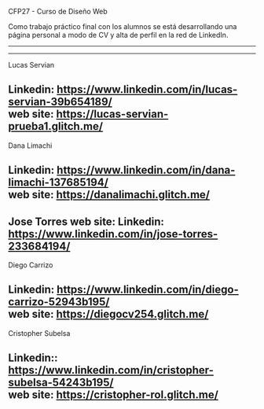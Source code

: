 CFP27 - Curso de Diseño Web

Como trabajo práctico final con los alumnos se está desarrollando una página personal a modo de CV y alta de perfil en la red de  LinkedIn.


---------------------------------------------------------------------------------------------------------
---------------------------------------------------------------------------------------------------------
Lucas Servian 

  Linkedin: https://www.linkedin.com/in/lucas-servian-39b654189/ 	    
  web site: https://lucas-servian-prueba1.glitch.me/
---------------------------------------------------------------------------------------------------------
Dana Limachi

  Linkedin: https://www.linkedin.com/in/dana-limachi-137685194/	        
  web site: https://danalimachi.glitch.me/
---------------------------------------------------------------------------------------------------------
Jose Torres
  web site:
  Linkedin: https://www.linkedin.com/in/jose-torres-233684194/	        
---------------------------------------------------------------------------------------------------------
Diego Carrizo

  Linkedin: https://www.linkedin.com/in/diego-carrizo-52943b195/	        
  web site: https://diegocv254.glitch.me/
---------------------------------------------------------------------------------------------------------
Cristopher Subelsa

  Linkedin:: https://www.linkedin.com/in/cristopher-subelsa-54243b195/	  
  web site: https://cristopher-rol.glitch.me/
---------------------------------------------------------------------------------------------------------

